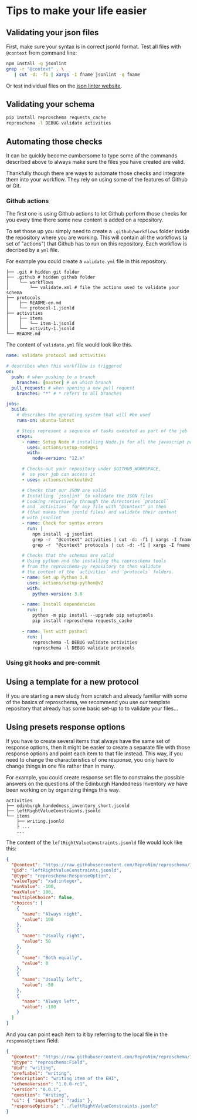 # Tips to make your life easier

## Validating your json files

<!-- TODO
- mention that it needs node.js and add a pointer on how to install it
-->

First, make sure your syntax is in correct jsonld format. Test all files with
`@context` from command line:

```bash
npm install -g jsonlint
grep -r "@context" . \
   | cut -d: -f1 | xargs -I fname jsonlint -q fname
```

Or test individual files on the [json linter website](`https://jsonlint.com/`).

## Validating your schema

<!-- TODO
- add more details
- mention that it needs python and add a pointer to reproschema-py
-->

```bash
pip install reproschema requests_cache
reproschema -l DEBUG validate activities
```

## Automating those checks

It can be quickly become cumbersome to type some of the commands described above
to always make sure the files you have created are valid.

Thankfully though there are ways to automate those checks and integrate them
into your workflow. They rely on using some of the features of Github or Git.

### Github actions

The first one is using Github actions to let Github perform those checks for you
every time there some new content is added on a repository.

To set those up you simply need to create a `.github/workflows` folder inside
the repository where you are working. This will contain all the workflows (a set
of "actions") that Github has to run on this repository. Each workflow is
decribed by a `yml` file.

<!-- TODO
- add link to the turing-way section on yml files.
-->

For example you could create a `validate.yml` file in this repository.

```
├── .git # hidden git folder
├── .github # hidden github folder
│    └── workflows
│        └── validate.xml # file the actions used to validate your schema
├── protocols
│    ├── README-en.md
│    └── protocol-1.jsonld
├── activities
│    ├── items
│    │   └── item-1.jsonld
│    └── activity-1.jsonld
└── README.md
```

The content of `validate.yml` file would look like this.

```yml
name: validate protocol and activities

# describes when this workfllow is triggered
on:
  push: # when pushing to a branch
    branches: [master] # on which branch
  pull_request: # when opening a new pull request
    branches: "*" # * refers to all branches

jobs:
  build:
    # describes the operating system that will #be used
    runs-on: ubuntu-latest

    # Steps represent a sequence of tasks executed as part of the job
    steps:
      - name: Setup Node # installing Node.js for all the javascript part
        uses: actions/setup-node@v1
        with:
          node-version: "12.x"

      # Checks-out your repository under $GITHUB_WORKSPACE,
      #  so your job can access it
      - uses: actions/checkout@v2

      # Checks that our JSON are valid
      # Installing `jsonlint` to validate the JSON files
      # Looking recursively through the directories `protocol`
      # and `activities` for any file with "@context" in them
      # (that makes them jsonld files) and validate their content
      # with jsonlint
      - name: Check for syntax errors
        run: |
          npm install -g jsonlint
          grep -r  "@context" activities | cut -d: -f1 | xargs -I fname jsonlint -q fname
          grep -r  "@context" protocols | cut -d: -f1 | xargs -I fname jsonlint -q fname

      # Checks that the schemas are valid
      # Using python and the installing the reproschema tools
      # from the reproschema-py repository to then validate
      # the content of the `activities` and `protocols` folders.
      - name: Set up Python 3.8
        uses: actions/setup-python@v2
        with:
          python-version: 3.8

      - name: Install dependencies
        run: |
          python -m pip install --upgrade pip setuptools
          pip install reproschema requests_cache

      - name: Test with pyshacl
        run: |
          reproschema -l DEBUG validate activities
          reproschema -l DEBUG validate protocols
```

### Using git hooks and pre-commit

## Using a template for a new protocol

If you are starting a new study from scratch and already familiar with some of
the basics of reproschema, we recommend you use our template repository that
already has some basic set-up to to validate your files...

<!-- TODO
- Actually create a template repo
-->

## Using presets response options

If you have to create several items that always have the same set of response
options, then it might be easier to create a separate file with those response
options and point each item to that file instead. This way, if you need to
change the characteristics of one response, you only have to change things in
one file rather than in many.

For example, you could create response set file to constrains the possible
answers on the questions of the Edinburgh Handedness Inventory we have been
working on by organizing things this way.

```
activities
├── edinburgh_handedness_inventory_short.jsonld
├── leftRightValueConstraints.jsonld
└── items
    ├── writing.jsonld
    ├ ...
    ...
```

The content of the `leftRightValueConstraints.jsonld` file would look like this:

```json
{
  "@context": "https://raw.githubusercontent.com/ReproNim/reproschema/1.0.0-rc1/contexts/generic",
  "@id": "leftRightValueConstraints.jsonld",
  "@type": "reproschema:ResponseOption",
  "valueType": "xsd:integer",
  "minValue": -100,
  "maxValue": 100,
  "multipleChoice": false,
  "choices": [
    {
      "name": "Always right",
      "value": 100
    },
    {
      "name": "Usually right",
      "value": 50
    },
    {
      "name": "Both equally",
      "value": 0
    },
    {
      "name": "Usually left",
      "value": -50
    },
    {
      "name": "Always left",
      "value": -100
    }
  ]
}
```

And you can point each item to it by referring to the local file in the
`responseOptions` field.

```json
{
  "@context": "https://raw.githubusercontent.com/ReproNim/reproschema/1.0.0-rc1/contexts/generic",
  "@type": "reproschema:Field",
  "@id": "writing",
  "prefLabel": "writing",
  "description": "writing item of the EHI",
  "schemaVersion": "1.0.0-rc1",
  "version": "0.0.1",
  "question": "Writing",
  "ui": { "inputType": "radio" },
  "responseOptions": "../leftRightValueConstraints.jsonld"
}
```

<!-- ## Programmatic schema generation

Tool to convert redcap CSVs to our schema format. But it cannot be used to convert every
redcap-formatted table as some are customized redcap tables (for example the 100s that are in ABCD)
but does cover most cases. A template of the CSV and how to use the tool can be found
[here](https://github.com/sanuann/reproschema-builder) -->
